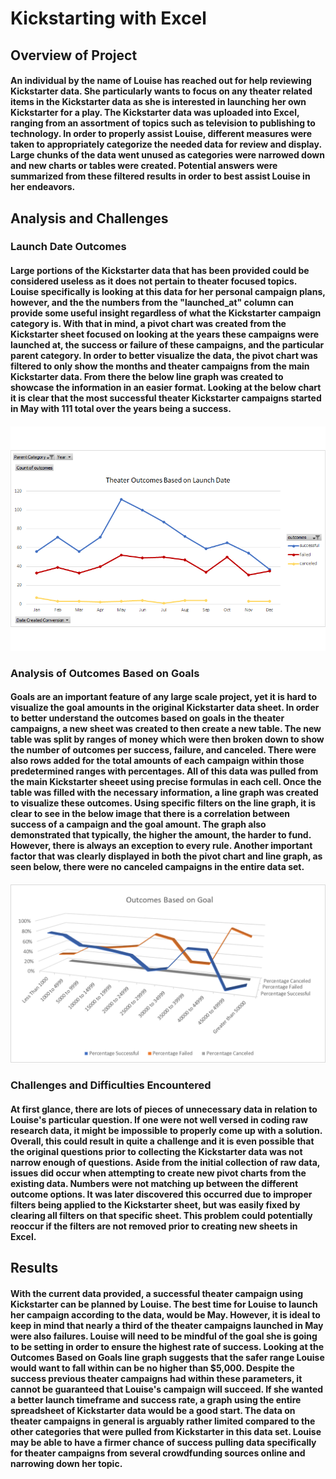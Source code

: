 # Kickstarting with Excel
## Overview of Project
####  An individual by the name of Louise has reached out for help reviewing Kickstarter data. She particularly wants to focus on any theater related items in the Kickstarter data as she is interested in launching her own Kickstarter for a play. The Kickstarter data was uploaded into Excel, ranging from an assortment of topics such as television to publishing to technology. In order to properly assist Louise, different measures were taken to appropriately categorize the needed data for review and display. Large chunks of the data went unused as categories were narrowed down and new charts or tables were created. Potential answers were summarized from these filtered results in order to best assist Louise in her endeavors. 
## Analysis and Challenges
### Launch Date Outcomes
#### Large portions of the Kickstarter data that has been provided could be considered useless as it does not pertain to theater focused topics. Louise specifically is looking at this data for her personal campaign plans, however, and the the numbers from the "launched_at" column can provide some useful insight regardless of what the Kickstarter campaign category is. With that in mind, a pivot chart was created from the Kickstarter sheet focused on looking at the years these campaigns were launched at, the success or failure of these campaigns, and the particular parent category. In order to better visualize the data, the pivot chart was filtered to only show the months and theater campaigns from the main Kickstarter data. From there the below line graph was created to showcase the information in an easier format. Looking at the below chart it is clear that the most successful theater Kickstarter campaigns started in May with 111 total over the years being a success. 
#### ![theater outcomes vs launch](https://github.com/victoriaguille/kickstarter-analysis/blob/main/resources/Theater_Outcomes_vs_Launch.png)
### Analysis of Outcomes Based on Goals
####  Goals are an important feature of any large scale project, yet it is hard to visualize the goal amounts in the original Kickstarter data sheet. In order to better understand the outcomes based on goals in the theater campaigns, a new sheet was created to then create a new table. The new table was split by ranges of money which were then broken down to show the number of outcomes per success, failure, and canceled. There were also rows added for the total amounts of each campaign within those predetermined ranges with percentages. All of this data was pulled from the main Kickstarter sheeet using precise formulas in each cell. Once the table was filled with the necessary information, a line graph was created to visualize these outcomes. Using specific filters on the line graph, it is clear to see in the below image that there is a correlation between success of a campaign and the goal amount. The graph also demonstrated that typically, the higher the amount, the harder to fund. However, there is always an exception to every rule. Another important factor that was clearly displayed in both the pivot chart and line graph, as seen below, there were no canceled campaigns in the entire data set.
#### ![Outcomes vs Goals](https://github.com/victoriaguille/kickstarter-analysis/blob/main/resources/Outcomes_vs_Goals.png)
### Challenges and Difficulties Encountered
####  At first glance, there are lots of pieces of unnecessary data in relation to Louise's particular question. If one were not well versed in coding raw research data, it might be impossible to properly come up with a solution. Overall, this could result in quite a challenge and it is even possible that the original questions prior to collecting the Kickstarter data was not narrow enough of questions. Aside from the initial collection of raw data, issues did occur when attempting to create new pivot charts from the existing data. Numbers were not matching up between the different outcome options. It was later discovered this occurred due to improper filters being applied to the Kickstarter sheet, but was easily fixed by clearing all filters on that specific sheet. This problem could potentially reoccur if the filters are not removed prior to creating new sheets in Excel.  
## Results
#### With the current data provided, a successful theater campaign using Kickstarter can be planned by Louise. The best time for Louise to launch her campaign according to the data, would be May. However, it is ideal to keep in mind that nearly a third of the theater campaigns launched in May were also failures. Louise will need to be mindful of the goal she is going to be setting in order to ensure the highest rate of success. Looking at the Outcomes Based on Goals line graph suggests that the safer range Louise would want to fall within can be no higher than $5,000. Despite the success previous theater campaigns had within these parameters, it cannot be guaranteed that Louise's campaign will succeed. If she wanted a better launch timeframe and success rate, a graph using the entire spreadsheet of Kickstarter data would be a good start. The data on theater campaigns in general is arguably rather limited compared to the other categories that were pulled from Kickstarter in this data set. Louise may be able to have a firmer chance of success pulling data specifically for theater campaigns from several crowdfunding sources online and narrowing down her topic.
